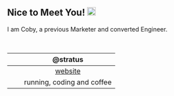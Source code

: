 ## Nice to Meet You! <img src="https://github.com/cobyeastwood/cobyeastwood/blob/main/bell.gif" height="20px" width="20px"/>

I am Coby, a previous Marketer and converted Engineer.

<br>

|<img src="https://github.com/cobyeastwood/cobyeastwood/blob/main/laptop-code-solid.svg" width="15px">| @stratus |
| :----:  | :----: |
|<img src="https://github.com/cobyeastwood/cobyeastwood/blob/main/window-maximize-solid.svg" width="12.5px">| [website](https://www.cobyeastwood.com/)|
|<img src="https://github.com/cobyeastwood/cobyeastwood/blob/main/heart-pulse-solid.svg" width="15px">| running, coding and coffee|
